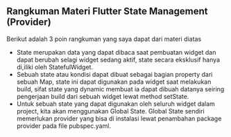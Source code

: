 ## Rangkuman Materi Flutter State Management (Provider)
Berikut adalah 3 poin rangkuman yang saya dapat dari materi diatas
- State merupakan data yang dapat dibaca saat pembuatan widget dan dapat berubah selagi widget sedang aktif, state secara eksklusif hanya di,iliki oleh StatefulWidget.
- Sebuah state atau kondisi dapat dibuat sebagai bagian property dari sebuah Map, state ini dapat digunakan pada widget saat melakukan build, sifat state yang dynamic membuat ia dapat dibuah datanya seiring pengerjaan build dari sebuah widget lewat method setState.
- Untuk sebuah state yang dapat digunakan oleh seluruh widget dalam project, kita akan menggunakan Global State. Global State sendiri memerlukan provider yang bisa di instalasi lewat penambahan package provider pada file pubspec.yaml.